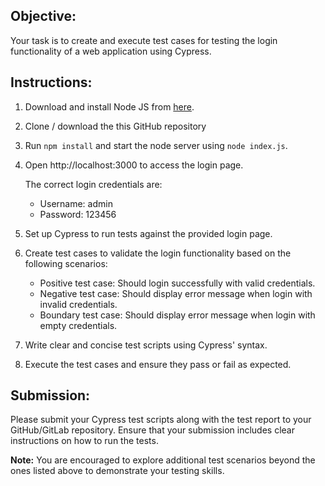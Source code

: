 ## Objective:
Your task is to create and execute test cases for testing the login functionality of a web application using Cypress.

## Instructions:
1. Download and install Node JS from [here](https://nodejs.org).
2. Clone / download the this GitHub repository
3. Run `npm install` and start the node server using `node index.js`.
4. Open http://localhost:3000 to access the login page.

   The correct login credentials are:
   - Username: admin
   - Password: 123456

5. Set up Cypress to run tests against the provided login page.
6. Create test cases to validate the login functionality based on the following scenarios:
   - Positive test case: Should login successfully with valid credentials.
   - Negative test case: Should display error message when login with invalid credentials.
   - Boundary test case: Should display error message when login with empty credentials.
7. Write clear and concise test scripts using Cypress' syntax.
8. Execute the test cases and ensure they pass or fail as expected.

## Submission:
Please submit your Cypress test scripts along with the test report to your GitHub/GitLab repository. Ensure that your submission includes clear instructions on how to run the tests.

**Note:** You are encouraged to explore additional test scenarios beyond the ones listed above to demonstrate your testing skills.
